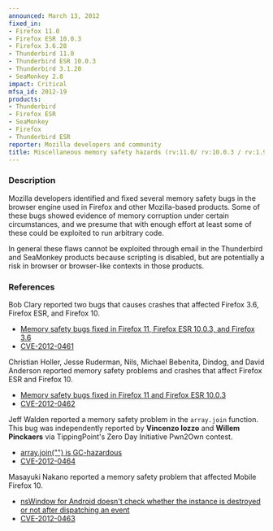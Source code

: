 ```yaml
---
announced: March 13, 2012
fixed_in:
- Firefox 11.0
- Firefox ESR 10.0.3
- Firefox 3.6.28
- Thunderbird 11.0
- Thunderbird ESR 10.0.3
- Thunderbird 3.1.20
- SeaMonkey 2.8
impact: Critical
mfsa_id: 2012-19
products:
- Thunderbird
- Firefox ESR
- SeaMonkey
- Firefox
- Thunderbird ESR
reporter: Mozilla developers and community
title: Miscellaneous memory safety hazards (rv:11.0/ rv:10.0.3 / rv:1.9.2.28)
---
```


<h3>Description</h3>

<p>Mozilla developers identified and fixed several memory safety bugs
in the browser engine used in Firefox and other Mozilla-based
products. Some of these bugs showed evidence of memory corruption
under certain circumstances, and we presume that with enough effort at
least some of these could be exploited to run arbitrary code.</p>

<p>In general these flaws cannot be exploited through email in the Thunderbird
and SeaMonkey products because scripting is disabled, but are potentially a risk
in browser or browser-like contexts in those products.</p>

<h3>References</h3>

<p>Bob Clary reported two bugs that causes crashes that affected Firefox 3.6,
Firefox ESR, and Firefox 10.</p>

<ul>
  <li><a href="https://bugzilla.mozilla.org/buglist.cgi?bug_id=730425,657588">
          Memory safety bugs fixed in Firefox 11, Firefox ESR 10.0.3, and
Firefox 3.6</a></li>
  <li><a href="http://cve.mitre.org/cgi-bin/cvename.cgi?name=CVE-2012-0461" class="ex-ref">CVE-2012-0461</a></li>
</ul>

<p>Christian Holler, Jesse Ruderman, Nils, Michael Bebenita, Dindog, and David
Anderson reported memory safety problems and crashes that affect Firefox ESR and
Firefox 10.</p>
<ul>
  <li><a href="https://bugzilla.mozilla.org/buglist.cgi?bug_id=699033,714590,718202,&#10;718516,701269,712572,727330,720380,705855">
          Memory safety bugs fixed in Firefox 11 and Firefox ESR 10.0.3</a></li>
  <li><a href="http://cve.mitre.org/cgi-bin/cvename.cgi?name=CVE-2012-0462" class="ex-ref">CVE-2012-0462</a></li>
</ul>

<p>Jeff Walden reported a memory safety problem in the
<code>array.join</code> function. This bug was independently reported by
<strong>Vincenzo Iozzo</strong> and <strong>Willem Pinckaers</strong>
via TippingPoint's Zero Day Initiative Pwn2Own contest.
</p>
<ul>
  <li><a href="https://bugzilla.mozilla.org/buglist.cgi?bug_id=720079,735104">
          array.join("") is GC-hazardous</a></li>
  <li><a href="http://cve.mitre.org/cgi-bin/cvename.cgi?name=CVE-2012-0464" class="ex-ref">CVE-2012-0464</a></li>
</ul>

<p>Masayuki Nakano reported a memory safety problem that affected Mobile Firefox
10.</p>
<ul>
  <li><a href="https://bugzilla.mozilla.org/show_bug.cgi?id=688208">
          nsWindow for Android doesn't check whether the instance is destroyed
or not after dispatching an event</a></li>
  <li><a href="http://cve.mitre.org/cgi-bin/cvename.cgi?name=CVE-2012-0463" class="ex-ref">CVE-2012-0463</a></li>
</ul>




